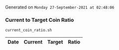 Generated on `Monday 27-September-2021 at 02:48:06`

### Current to Target Coin Ratio
`current_coin_ratio.sh`

Date|Current|Target|Ratio
---|---|---|---

